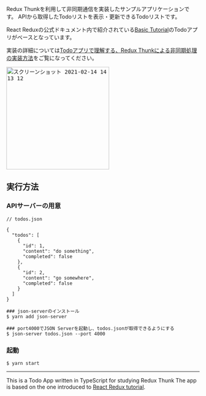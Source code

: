 Redux Thunkを利用して非同期通信を実装したサンプルアプリケーションです。
APIから取得したTodoリストを表示・更新できるTodoリストです。

React Reduxの公式ドキュメント内で紹介されている[Basic Tutorial](https://react-redux.js.org/introduction/basic-tutorial)のTodoアプリがベースとなっています。

実装の詳細については[Todoアプリで理解する、Redux Thunkによる非同期処理の実装方法](https://nishinatoshiharu.com/redux-thunk-axios-tutorial/)をご覧になってください。

<kbd><img width="268" alt="スクリーンショット 2021-02-14 14 13 12" src="https://user-images.githubusercontent.com/3121046/109912319-27b2f680-7cef-11eb-99f1-36c52895ddcd.png"></kbd>


## 実行方法

### APIサーバーの用意

```
// todos.json

{
  "todos": [
    {
      "id": 1,
      "content": "do something",
      "completed": false
    },
    {
      "id": 2,
      "content": "go somewhere",
      "completed": false
    }
  ]
}
```

```
### json-serverのインストール
$ yarn add json-server

### port4000でJSON Serverを起動し、todos.jsonが取得できるようにする
$ json-server todos.json --port 4000
```

### 起動

```
$ yarn start
```

---

This is a Todo App written in TypeScript for studying Redux Thunk
The app is based on the one introduced to [React Redux tutorial]((https://react-redux.js.org/introduction/basic-tutorial)).
